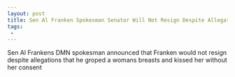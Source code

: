 ```yaml
---
layout: post
title: Sen Al Franken Spokesman Senator Will Not Resign Despite Allegations
tags:
 -
---
```

Sen Al Frankens DMN spokesman announced that Franken would not resign despite allegations that he groped a womans breasts and kissed her without her consent
